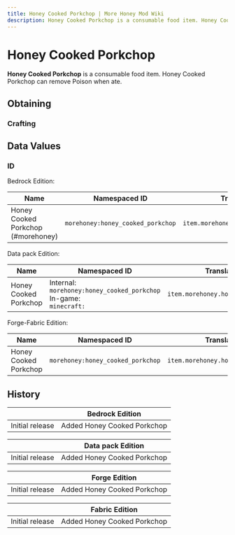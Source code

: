 ```yaml
---
title: Honey Cooked Porkchop | More Honey Mod Wiki
description: Honey Cooked Porkchop is a consumable food item. Honey Cooked Porkchop can remove Poison when ate.
---
```


# Honey Cooked Porkchop

**Honey Cooked Porkchop** is a consumable food item. Honey Cooked Porkchop can remove Poison when ate.

## Obtaining

### Crafting

<ShapedRecipe
a1="honey_bottle" b1="" c1=""
a2="cooked_porkchop" b2="" c2=""
a3="" b3="" c3=""
output="morehoney:honey_cooked_porkchop"/>

## Data Values

### ID

Bedrock Edition:

| Name                               | Namespaced ID                     | Translation Key                        |
| ---------------------------------- | --------------------------------- | -------------------------------------- |
| Honey Cooked Porkchop (#morehoney) | `morehoney:honey_cooked_porkchop` | `item.morehoney:honey_cooked_porkchop` |

Data pack Edition:

| Name                  | Namespaced ID                                                              | Translation Key                        |
| --------------------- | -------------------------------------------------------------------------- | -------------------------------------- |
| Honey Cooked Porkchop | Internal:<br>`morehoney:honey_cooked_porkchop`<br>In-game:<br>`minecraft:` | `item.morehoney.honey_cooked_porkchop` |

Forge-Fabric Edition:

| Name                  | Namespaced ID                     | Translation Key                        |
| --------------------- | --------------------------------- | -------------------------------------- |
| Honey Cooked Porkchop | `morehoney:honey_cooked_porkchop` | `item.morehoney.honey_cooked_porkchop` |

## History

|                 | Bedrock Edition             |
| --------------- | --------------------------- |
| Initial release | Added Honey Cooked Porkchop |

|                 | Data pack Edition           |
| --------------- | --------------------------- |
| Initial release | Added Honey Cooked Porkchop |

|                 | Forge Edition               |
| --------------- | --------------------------- |
| Initial release | Added Honey Cooked Porkchop |

|                 | Fabric Edition              |
| --------------- | --------------------------- |
| Initial release | Added Honey Cooked Porkchop |
